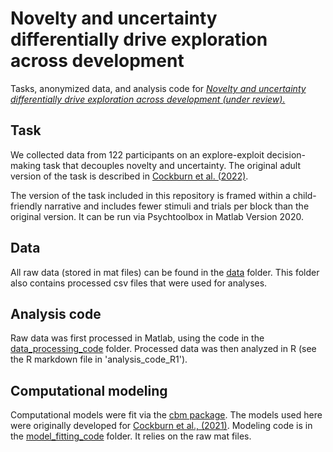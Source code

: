 # Novelty and uncertainty differentially drive exploration across development

Tasks, anonymized data, and analysis code for [*Novelty and uncertainty differentially drive exploration across development (under review).*](https://psyarxiv.com/pkn7j)


## Task
We collected data from 122 participants on an explore-exploit decision-making task that decouples novelty and uncertainty. The original adult version of the task is described in [Cockburn et al. (2022)](https://www.cell.com/neuron/fulltext/S0896-6273(22)00502-5?_returnURL=https%3A%2F%2Flinkinghub.elsevier.com%2Fretrieve%2Fpii%2FS0896627322005025%3Fshowall%3Dtrue).

The version of the task included in this repository is framed within a child-friendly narrative and includes fewer stimuli and trials per block than the original version. It can be run via Psychtoolbox in Matlab Version 2020. 

## Data
All raw data (stored in mat files) can be found in the [data](https://github.com/katenuss/exploration/tree/main/data) folder. This folder also contains processed csv files that were used for analyses.

## Analysis code
Raw data was first processed in Matlab, using the code in the [data_processing_code](https://github.com/katenuss/exploration/tree/main/data_processing_code) folder. Processed data was then analyzed in R (see the R markdown file in 'analysis_code_R1').

## Computational modeling
Computational models were fit via the [cbm package](https://github.com/payampiray/cbm). The models used here were originally developed for [Cockburn et al., (2021)](https://www.biorxiv.org/content/10.1101/2021.10.13.464279v1). Modeling code is in the [model_fitting_code](https://github.com/katenuss/exploration/tree/main/model_fitting_code) folder. It relies on the raw mat files.
